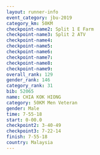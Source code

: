 ```yaml
---
layout: runner-info 
event_category: jbu-2019 
category_km: 50KM 
checkpoint-name2: Split 1 E Farm 
checkpoint-name3: Split 2 ATV 
checkpoint-name4: 
checkpoint-name5: 
checkpoint-name6: 
checkpoint-name7: 
checkpoint-name8: 
checkpoint-name9: 
overall_rank: 129
gender_rank: 146
category_rank: 31
bib: 52065
name: CHIA KOK HIONG
category: 50KM Men Veteran
gender: Male
time: 7-55-18
start: 0-00.0
checkpoint2: 3-40-49
checkpoint3: 7-22-14
finish: 7-55-18
country: Malaysia
---
```

